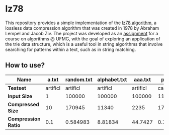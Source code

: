 # lz78

This repository provides a simple implementation of the [lz78 algorithm](https://en.wikipedia.org/wiki/LZ77_and_LZ78),
a lossless data compression algorithm that was created in 1978 by Abraham Lempel and Jacob Ziv. The project was developed as an [assignment](https://github.com/MvKaio/lz78/blob/main/inputs/specification/tp1.txt) for a course on algorithms @ UFMG, 
with the goal of exploring an application of the trie data structure, which is a useful tool in string algorithms that involve searching for patterns
within a text, such as in string matching.

## How to use?


| **Name**              | a.txt    | random.txt | alphabet.txt | aaa.txt  | paper5   | paper4  | paper6   | progc   | paper3   | paper1   | paper2   | progp   | news    | bib     | progl   | book2   | xargs.1  | grammar.lsp | fields.c | cp.html  | asyoulik.txt | alice29.txt | plrabn12.txt | lcet10.txt | world192.txt | bible.txt | E.coli  | pi.txt  | tp1.txt       | os_lusiadas.txt | dom_casmurro.txt | constituicao1988.txt |
|-----------------------|----------|------------|--------------|----------|----------|---------|----------|---------|----------|----------|----------|---------|---------|---------|---------|---------|----------|-------------|----------|----------|--------------|-------------|--------------|------------|--------------|-----------|---------|---------|---------------|-----------------|------------------|----------------------|
| **Testset**           | artificl | artificl   | artificl     | artificl | calgary  | calgary | calgary  | calgary | calgary  | calgary  | calgary  | calgary | calgary | calgary | calgary | calgary | cantrbry | cantrbry    | cantrbry | cantrbry | cantrbry     | cantrbry    | cantrbry     | cantrbry   | large        | large     | large   | misc    | specification | specification   | specification    | specification        |
| **Input Size**        | 1        | 100000     | 100000       | 100000   | 11954    | 13286   | 38105    | 39611   | 46526    | 53161    | 82199    | 49379   | 377109  | 111261  | 71646   | 610856  | 4227     | 3721        | 11150    | 24603    | 125179       | 152089      | 481861       | 426754     | 2473400      | 4047392   | 4638690 | 1000000 | 6550          | 344538          | 409610           | 651790               |
| **Compressed Size**   | 10       | 170945     | 11340        | 2235     | 17050    | 18245   | 45745    | 47295   | 54525    | 60835    | 86685    | 49060   | 367175  | 107295  | 68120   | 512560  | 6720     | 5355        | 13925    | 28425    | 127955       | 145460      | 423550       | 360420     | 1566530      | 2454030   | 2455550 | 916445  | 9980          | 325380          | 370455           | 445245               |
| **Compression Ratio** | 0.1      | 0.584983   | 8.81834      | 44.7427  | 0.701114 | 0.7282  | 0.832987 | 0.83753 | 0.853297 | 0.873856 | 0.948249 | 1.0065  | 1.02706 | 1.03696 | 1.05176 | 1.19177 | 0.629018 | 0.694865    | 0.800718 | 0.865541 | 0.978305     | 1.04557     | 1.13767      | 1.18405    | 1.5789       | 1.64928   | 1.88906 | 1.09117 | 0.656313      | 1.05888         | 1.10569          | 1.46389              |

